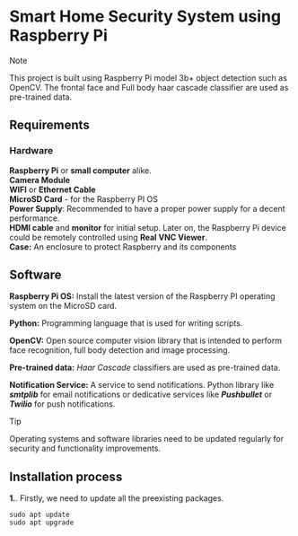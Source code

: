 # Smart Home Security System using Raspberry Pi
> [!NOTE]
> This project is built using Raspberry Pi model 3b+ object detection such as OpenCV. The frontal face and Full body haar cascade classifier are used as pre-trained data.


## Requirements

### Hardware
**Raspberry Pi** or **small computer** alike.  
**Camera Module**  
**WIFI** or **Ethernet Cable**    
**MicroSD Card** - for the Raspberry PI OS  
**Power Supply**: Recommended to have a proper power supply for a decent performance.  
**HDMI cable** and **monitor** for initial setup. Later on, the Raspberry Pi device could be remotely controlled using **Real VNC Viewer**.    
**Case:**  An enclosure to protect Raspberry and its components  
  
  
## Software
**Raspberry Pi OS:** Install the latest version of the Raspberry PI operating system on the MicroSD card. 
  
**Python:** Programming language that is used for writing scripts.    
  
**OpenCV:** Open source computer vision library that is intended to perform face recognition, full body detection and image processing.  
  
**Pre-trained data:** _Haar Cascade_ classifiers are used as pre-trained data.    

  
**Notification Service:** A service to send notifications. Python library like **_smtplib_** for email notifications or dedicative services like **_Pushbullet_** or **_Twilio_** for push notifications.    
  
> [!TIP]
> Operating systems and software libraries need to be updated regularly for security and functionality improvements.  

 

## Installation process  

**1.**. Firstly, we need to update all the preexisting packages.

```
sudo apt update
sudo apt upgrade
```
